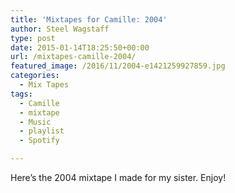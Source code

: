 ```yaml
---
title: 'Mixtapes for Camille: 2004'
author: Steel Wagstaff
type: post
date: 2015-01-14T18:25:50+00:00
url: /mixtapes-camille-2004/
featured_image: /2016/11/2004-e1421259927859.jpg
categories:
  - Mix Tapes
tags:
  - Camille
  - mixtape
  - Music
  - playlist
  - Spotify

---
```

Here&#8217;s the 2004 mixtape I made for my sister. Enjoy!